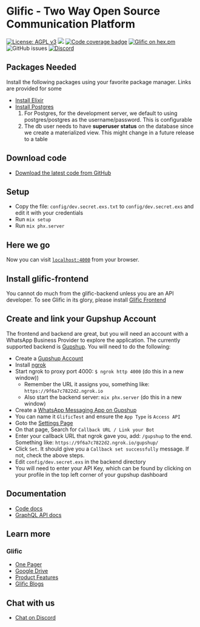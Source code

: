 # Glific - Two Way Open Source Communication Platform

[![License: AGPL v3](https://img.shields.io/badge/License-AGPL%20v3-blue.svg)](https://www.gnu.org/licenses/agpl-3.0)
![](https://github.com/glific/glific/workflows/Continuous%20Integration/badge.svg)
[![Code coverage badge](https://img.shields.io/codecov/c/github/glific/glific/master.svg)](https://codecov.io/gh/glific/glific/branch/master)
[![Glific on hex.pm](https://img.shields.io/hexpm/v/glific.svg)](https://hexdocs.pm/glific/)
![GitHub issues](https://img.shields.io/github/issues-raw/glific/glific)
[![Discord](https://img.shields.io/discord/717975833226248303.svg?label=&logo=discord&logoColor=ffffff&color=7389D8&labelColor=6A7EC2)](https://discord.gg/MVf2KF)

## Packages Needed

Install the following packages using your favorite package manager. Links are provided for some

  * [Install Elixir](https://elixir-lang.org/install.html#distributions)
  * [Install Postgres](https://www.postgresql.org/download/)
    1. For Postgres, for the development server, we default to using postgres/postgres as the username/password.
  This is configurable
    2. The db user needs to have **superuser status** on the database since we create a materialized view.
  This might change in a future release to a table

## Download code

  * [Download the latest code from GitHub](https://github.com/glific/glific)

## Setup
  * Copy the file: `config/dev.secret.exs.txt` to `config/dev.secret.exs` and edit it with your credentials
  * Run `mix setup`
  * Run `mix phx.server`

## Here we go

Now you can visit [`localhost:4000`](http://localhost:4000) from your browser.

## Install glific-frontend

You cannot do much from the glific-backend unless you are an API developer. To see Glific in its glory, please
install [Glific Frontend](https://github.com/glific/glific-frontend/)

## Create and link your Gupshup Account

The frontend and backend are great, but you will need an account with a WhatsApp Business Provider to explore the
application. The currently supported backend is [Gupshup](https://www.gupshup.io/developer/home).
You will need to do the following:

  * Create a [Gupshup Account](https://www.gupshup.io/developer/home)
  * Install [ngrok](https://ngrok.com/download)
  * Start ngrok to proxy port 4000: `$ ngrok http 4000` (do this in a new window))
    * Remember the URL it assigns you, something like: `https://9f6a7c7822d2.ngrok.io`
    * Also start the backend server: `mix phx.server` (do this in a new window)
  * Create a [WhatsApp Messaging App on Gupshup](https://www.gupshup.io/whatsappassistant/#/account-setup)
  * You can name it `GlificTest` and ensure the `App Type` is `Access API`
  * Goto the [Settings Page](https://www.gupshup.io/whatsappassistant/#/settings/GlificTest?bt=ACP)
  * On that page, Search for `Callback URL / Link your Bot`
  * Enter your callback URL that ngrok gave you, add: `/gupshup` to the end. Something like:
  `https://9f6a7c7822d2.ngrok.io/gupshup/`
  * Click `Set`. It should give you a `Callback set successfully` message. If not, check the above steps.
  * Edit `config/dev.secret.exs` in the backend directory
  * You will need to enter your API Key, which can be found by clicking on your profile in the top left
  corner of your gupshup dashboard

## Documentation

  * [Code docs](https://glific.github.io/doc./)
  * [GraphQL API docs](https://glific.github.io/slate/#introduction)

## Learn more

### Glific
  * [One Pager](https://docs.google.com/document/d/1XYxNvIYzNyX2Ve99-HrmTC8utyBFaf_Y7NP1dFYxI9Q/edit?usp=sharing)
  * [Google Drive](https://drive.google.com/drive/folders/1aMQvS8xWRnIEtsIkRgLodhDAM-0hg0v1?usp=sharing)
  * [Product Features](https://docs.google.com/document/d/1uUWmvFkPXJ1xVMr2xaBYJztoItnqxBnfqABz5ad6Zl8/edit?usp=sharing)
  * [Glific Blogs](https://chintugudiya.org/tag/glific/)

## Chat with us

  * [Chat on Discord](https://discord.gg/me6NCMu)
